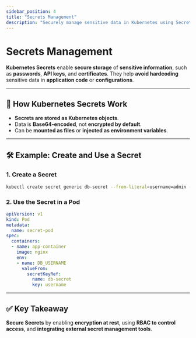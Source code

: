 ```yaml
---
sidebar_position: 4
title: "Secrets Management"
description: "Securely manage sensitive data in Kubernetes using Secrets and best practices for data encryption."
---
```


# Secrets Management

**Kubernetes Secrets** enable **secure storage** of **sensitive information**, such as **passwords**, **API keys**, and **certificates**. They help **avoid hardcoding** sensitive data in **application code** or **configurations**.

---

## 🚩 How Kubernetes Secrets Work

- **Secrets are stored as Kubernetes objects**.
- Data is **Base64-encoded**, not **encrypted by default**.
- Can be **mounted as files** or **injected as environment variables**.

---

## 🛠️ Example: Create and Use a Secret

### 1. Create a Secret

```bash
kubectl create secret generic db-secret --from-literal=username=admin --from-literal=password=supersecret
```

### 2. Use the Secret in a Pod

```yaml
apiVersion: v1
kind: Pod
metadata:
  name: secret-pod
spec:
  containers:
  - name: app-container
    image: nginx
    env:
    - name: DB_USERNAME
      valueFrom:
        secretKeyRef:
          name: db-secret
          key: username
```

---

## ✅ Key Takeaway

**Secure Secrets** by enabling **encryption at rest**, using **RBAC to control access**, and **integrating external secret management tools**.
